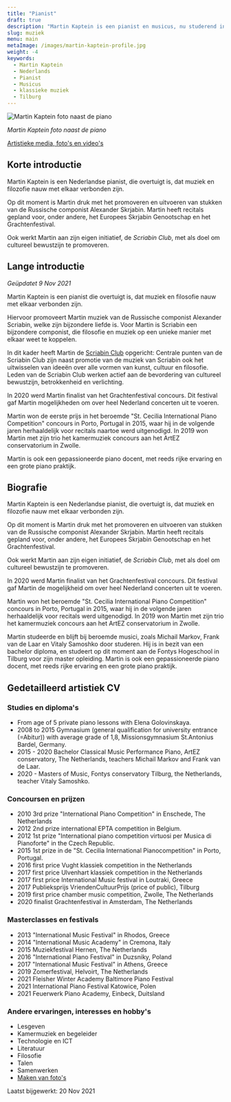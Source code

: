 ```yaml
---
title: "Pianist"
draft: true
description: "Martin Kaptein is een pianist en musicus, nu studerend in Tilburg, Nederland. Martin neemt vaak deel aan competities, masterclasses en festivals."
slug: muziek
menu: main
metaImage: /images/martin-kaptein-profile.jpg
weight: -4
keywords:
  - Martin Kaptein
  - Nederlands
  - Pianist
  - Musicus
  - klassieke muziek
  - Tilburg
---
```



![Martin Kaptein foto naast de piano](/images/martin-kaptein-profile.jpg)

*Martin Kaptein foto naast de piano*

[Artistieke media, foto's en video's](/media/)

## Korte introductie

Martin Kaptein is een Nederlandse pianist, die overtuigt is, dat muziek en filozofie nauw met elkaar verbonden zijn.

Op dit moment is Martin druk met het promoveren en uitvoeren van stukken van de Russische componist Alexander Skrjabin.
Martin heeft recitals gepland voor, onder andere, het Europees Skrjabin Genootschap en het Grachtenfestival.

Ook werkt Martin aan zijn eigen initiatief, de *Scriabin Club*, met als doel om cultureel bewustzijn te promoveren.

## Lange introductie 

*Geüpdatet 9 Nov 2021*

Martin Kaptein is een pianist die overtuigt is, dat muziek en filosofie nauw met elkaar verbonden zijn.

Hiervoor promoveert Martin muziek van de Russische componist Alexander Scriabin, welke zijn bijzondere liefde is.
Voor Martin is Scriabin een bijzondere componist, die filosofie en muziek op een unieke manier met elkaar weet te koppelen.

In dit kader heeft Martin de [Scriabin Club](https://scriabinclub.com/) opgericht:
Centrale punten van de Scriabin Club zijn naast promotie van de muziek van Scriabin ook het uitwisselen van ideeën over alle vormen van kunst, cultuur en filosofie.
Leden van de Scriabin Club werken actief aan de bevordering van cultureel bewustzijn, betrokkenheid en verlichting.

In 2020 werd Martin finalist van het Grachtenfestival concours.
Dit festival gaf Martin mogelijkheden om over heel Nederland concerten uit te voeren.

Martin won de eerste prijs in het beroemde "St. Cecilia International Piano Competition" concours in Porto, Portugal in 2015, waar hij in de volgende jaren herhaaldelijk voor recitals naartoe werd uitgenodigd.
In 2019 won Martin met zijn trio het kamermuziek concours aan het ArtEZ conservatorium in Zwolle.

Martin is ook een gepassioneerde piano docent, met reeds rijke ervaring en een grote piano praktijk.

## Biografie

Martin Kaptein is een Nederlandse pianist, die overtuigt is, dat muziek en filozofie nauw met elkaar verbonden zijn.

Op dit moment is Martin druk met het promoveren en uitvoeren van stukken van de Russische componist Alexander Skrjabin.
Martin heeft recitals gepland voor, onder andere, het Europees Skrjabin Genootschap en het Grachtenfestival.

Ook werkt Martin aan zijn eigen initiatief, de *Scriabin Club*, met als doel om cultureel bewustzijn te promoveren.

In 2020 werd Martin finalist van het Grachtenfestival concours.
Dit festival gaf Martin de mogelijkheid om over heel Nederland concerten uit te voeren.

Martin won het beroemde "St. Cecilia International Piano Competition" concours in Porto, Portugal in 2015, waar hij in de volgende jaren herhaaldelijk voor recitals werd uitgenodigd.
In 2019 won Martin met zijn trio het kamermuziek concours aan het ArtEZ conservatorium in Zwolle.

Martin studeerde en blijft bij beroemde musici, zoals Michail Markov, Frank van de Laar en Vitaly Samoshko door studeren.
Hij is in bezit van een bachelor diploma, en studeert op dit moment aan de Fontys Hogeschool in Tilburg voor zijn master opleiding.
Martin is ook een gepassioneerde piano docent, met reeds rijke ervaring en een grote piano praktijk.

## Gedetailleerd artistiek CV

### Studies en diploma's

- From age of 5 private piano lessons with Elena Golovinskaya.
- 2008 to 2015 Gymnasium (general qualification for university entrance (=Abitur)) with average grade of 1,8, Missionsgymnasium St.Antonius Bardel, Germany.
- 2015 - 2020 Bachelor Classical Music Performance Piano, ArtEZ conservatory, The Netherlands, teachers Michail Markov and Frank van de Laar.
- 2020 - Masters of Music, Fontys conservatory Tilburg, the Netherlands, teacher Vitaly Samoshko.

### Concoursen en prijzen

- 2010 3rd prize "International Piano Competition" in Enschede, The Netherlands
- 2012 2nd prize international EPTA competition in Belgium. 
- 2012 1st prize "International piano competition virtuosi per Musica di Pianoforte" in the Czech Republic.
- 2015 1st prize in de "St. Cecilia International Pianocompetition" in Porto, Portugal. 
- 2016 first price Vught klassiek competition in the Netherlands
- 2017 first price Ulvenhart klassiek competition in the Netherlands
- 2017 first price International Music festival in Loutraki, Greece
- 2017 Publieksprijs VriendenCultuurPrijs (price of public), Tilburg
- 2019 first price chamber music competition, Zwolle, The Netherlands
- 2020 finalist Grachtenfestival in Amsterdam, The Netherlands

### Masterclasses en festivals

- 2013 "International Music Festival" in Rhodos, Greece
- 2014 "International Music Academy" in Cremona, Italy 
- 2015 Muziekfestival Hernen, The Netherlands
- 2016 "International Piano Festival" in Duzsniky, Poland
- 2017 "International Music Festival" in Athens, Greece
- 2019 Zomerfestival, Helvoirt, The Netherlands
- 2021 Fleisher Winter Academy Baltimore Piano Festival
- 2021 International Piano Festival Katowice, Polen
- 2021 Feuerwerk Piano Academy, Einbeck, Duitsland

### Andere ervaringen, interesses en hobby's

- Lesgeven
- Kamermuziek en begeleider
- Technologie en ICT
- Literatuur
- Filosofie
- Talen
- Samenwerken
- [Maken van foto's](https://www.instagram.com/martinkaptein/)

Laatst bijgewerkt: 20 Nov 2021
